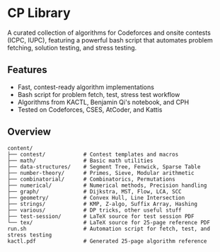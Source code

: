 # CP Library

A curated collection of algorithms for Codeforces and onsite contests (ICPC, IUPC), featuring a powerful bash script that automates problem fetching, solution testing, and stress testing.

## Features
- Fast, contest-ready algorithm implementations
- Bash script for problem fetch, test, stress test workflow
- Algorithms from KACTL, Benjamin Qi's notebook, and CPH
- Tested on Codeforces, CSES, AtCoder, and Kattis

## Overview
```
content/
├── contest/            # Contest templates and macros
├── math/               # Basic math utilities
├── data-structures/    # Segment Tree, Fenwick, Sparse Table
├── number-theory/      # Primes, Sieve, Modular arithmetic
├── combinatorial/      # Combinatorics, Permutations
├── numerical/          # Numerical methods, Precision handling
├── graph/              # Dijkstra, MST, Flow, LCA, SCC
├── geometry/           # Convex Hull, Line Intersection
├── strings/            # KMP, Z-algo, Suffix Array, Hashing
├── various/            # DP tricks, other useful stuff
├── test-session/       # LaTeX source for test session PDF
└── tex/                # LaTeX source for 25-page reference PDF
run.sh                  # Automation script for fetch, test, and stress testing
kactl.pdf               # Generated 25-page algorithm reference
```